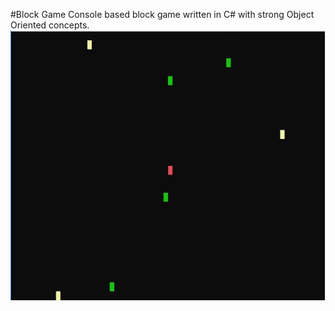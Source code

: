 #Block Game
Console based block game written in C# with strong Object Oriented concepts.
![Main Screen](readme/mainscreen.jpg "Main Screen")
